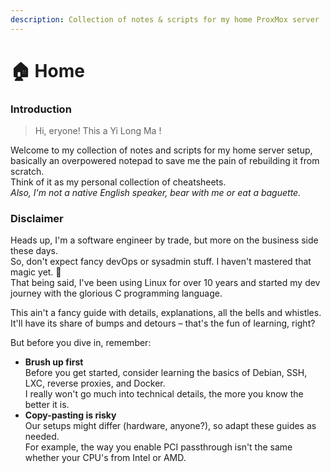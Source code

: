 ```yaml
---
description: Collection of notes & scripts for my home ProxMox server
---
```


# 🏠 Home

### Introduction

> Hi, eryone! This a Yi Long Ma !

Welcome to my collection of notes and scripts for my home server setup, basically an overpowered notepad to save me the pain of rebuilding it from scratch.\
Think of it as my personal collection of cheatsheets.\
_Also, I'm not a native English speaker, bear with me or eat a baguette._

### Disclaimer

Heads up, I'm a software engineer by trade, but more on the business side these days.\
So, don't expect fancy devOps or sysadmin stuff. I haven't mastered that magic yet. 🤡\
That being said, I've been using Linux for over 10 years and started my dev journey with the glorious C programming language.

This ain't a fancy guide with details, explanations, all the bells and whistles.\
It'll have its share of bumps and detours – that's the fun of learning, right?

But before you dive in, remember:

* **Brush up first**\
  Before you get started, consider learning the basics of Debian, SSH, LXC, reverse proxies, and Docker.\
  I really won't go much into technical details, the more you know the better it is.
* **Copy-pasting is risky**\
  Our setups might differ (hardware, anyone?), so adapt these guides as needed.\
  For example, the way you enable PCI passthrough isn't the same whether your CPU's from Intel or AMD.

